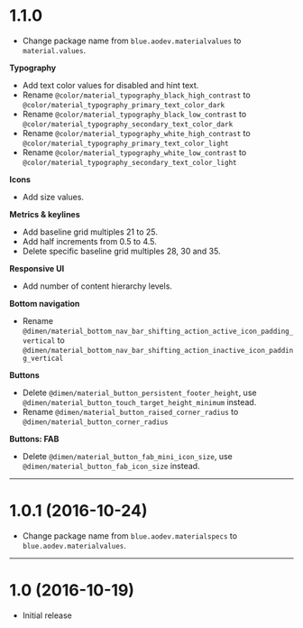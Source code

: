
# 1.1.0

- Change package name from `blue.aodev.materialvalues` to `material.values`.

**Typography**

- Add text color values for disabled and hint text.
- Rename `@color/material_typography_black_high_contrast` to `@color/material_typography_primary_text_color_dark`
- Rename `@color/material_typography_black_low_contrast` to `@color/material_typography_secondary_text_color_dark`
- Rename `@color/material_typography_white_high_contrast` to `@color/material_typography_primary_text_color_light`
- Rename `@color/material_typography_white_low_contrast` to `@color/material_typography_secondary_text_color_light`

**Icons**

- Add size values.

**Metrics & keylines**

- Add baseline grid multiples 21 to 25.
- Add half increments from 0.5 to 4.5.
- Delete specific baseline grid multiples 28, 30 and 35.

**Responsive UI**

- Add number of content hierarchy levels.


**Bottom navigation**

- Rename `@dimen/material_bottom_nav_bar_shifting_action_active_icon_padding_vertical` to `@dimen/material_bottom_nav_bar_shifting_action_inactive_icon_padding_vertical`

**Buttons**

- Delete `@dimen/material_button_persistent_footer_height`, use `@dimen/material_button_touch_target_height_minimum` instead.
- Rename `@dimen/material_button_raised_corner_radius` to `@dimen/material_button_corner_radius`

**Buttons: FAB**

- Delete `@dimen/material_button_fab_mini_icon_size`, use `@dimen/material_button_fab_icon_size` instead.


----

# 1.0.1 (2016-10-24)

- Change package name from `blue.aodev.materialspecs` to `blue.aodev.materialvalues`.

----

# 1.0 (2016-10-19)

- Initial release

